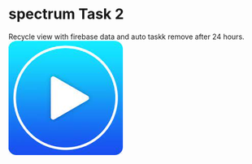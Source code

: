 # spectrum Task 2
Recycle view with firebase data and auto taskk remove after 24 hours.<br>
[![SC2 Video](vid.png)](https://user-images.githubusercontent.com/75639084/123731333-92e39280-d8b5-11eb-98ee-3d67ea0a7c65.mp4 )
